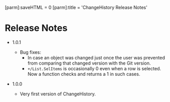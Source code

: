 [parm]:saveHTML = 0
[parm]:title    = 'ChangeHistory Release Notes'


# Release Notes 

* 1.0.1
  * Bug fixes:
    * In case an object was changed just once the user was prevented from comparing that changed version with the Git version.
    * `+/List.SelItems` is occasionally 0 even when a row is selected. Now a function checks and returns a 1 in such cases.
    
* 1.0.0
  * Very first version of ChangeHistory.